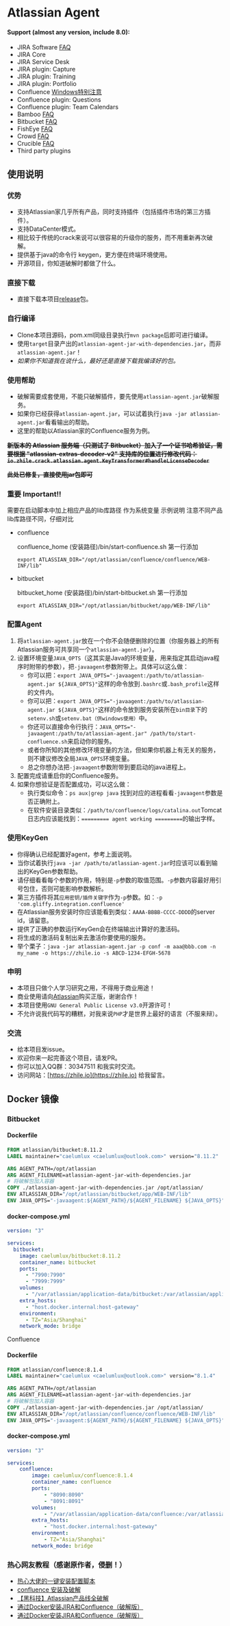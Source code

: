 # Atlassian Agent

#### Support (almost any version, include 8.0):
* JIRA Software [FAQ](doc/JIRA_FAQ.md)
* JIRA Core
* JIRA Service Desk
* JIRA plugin: Capture
* JIRA plugin: Training
* JIRA plugin: Portfolio
* Confluence [Windows特别注意](doc/Confluence_FAQ.md)
* Confluence plugin: Questions
* Confluence plugin: Team Calendars
* Bamboo [FAQ](doc/Bamboo_FAQ.md)
* Bitbucket [FAQ](doc/Bitbucket_FAQ.md)
* FishEye [FAQ](doc/FishEye_Crucible_FAQ.md)
* Crowd [FAQ](doc/Crowd_FAQ.md)
* Crucible [FAQ](doc/FishEye_Crucible_FAQ.md)
* Third party plugins

## 使用说明

### 优势
* 支持Atlassian家几乎所有产品，同时支持插件（包括插件市场的第三方插件）。
* 支持DataCenter模式。
* 相比较于传统的crack来说可以很容易的升级你的服务，而不用重新再次破解。
* 提供基于java的命令行 keygen，更方便在终端环境使用。
* 开源项目，你知道破解时都做了什么。

### 直接下载
* 直接下载本项目[release](https://gitee.com/pengzhile/atlassian-agent/releases)包。

### 自行编译
* Clone本项目源码，pom.xml同级目录执行`mvn package`后即可进行编译。
* 使用`target`目录产出的`atlassian-agent-jar-with-dependencies.jar`，而非`atlassian-agent.jar`！
* *如果你不知道我在说什么，最好还是直接下载我编译好的包。*

### 使用帮助
* 破解需要成套使用，不能只破解插件，要先使用`atlassian-agent.jar`破解服务。
* 如果你已经获得`atlassian-agent.jar`，可以试着执行`java -jar atlassian-agent.jar`看看输出的帮助。
* 这里的帮助以Atlassian家的Confluence服务为例。

~~**新版本的 Atlassian 服务端（只测试了 Bitbucket）加入了一个证书哈希验证，需要根据 "atlassian-extras-decoder-v2" 支持库的位置进行修改代码：`io.zhile.crack.atlassian.agent.KeyTransformer#handleLicenseDecoder`**~~

~~**此处已修复，直接使用jar包即可**~~

### 重要 Important!!

需要在启动脚本中加上相应产品的lib库路径 作为系统变量
示例说明  注意不同产品lib库路径不同，仔细对比

* confluence

   confluence_home (安装路径)/bin/start-confluence.sh 第一行添加

   ```export ATLASSIAN_DIR="/opt/atlassian/confluence/confluence/WEB-INF/lib"```


* bitbucket

  bitbucket_home (安装路径)/bin/start-bitbucket.sh 第一行添加

   ```export ATLASSIAN_DIR="/opt/atlassian/bitbucket/app/WEB-INF/lib"```

### 配置Agent
1. 将`atlassian-agent.jar`放在一个你不会随便删除的位置（你服务器上的所有Atlassian服务可共享同一个`atlassian-agent.jar`）。
2. 设置环境变量`JAVA_OPTS`（这其实是Java的环境变量，用来指定其启动java程序时附带的参数），把`-javaagent`参数附带上。具体可以这么做：
   * 你可以把：`export JAVA_OPTS="-javaagent:/path/to/atlassian-agent.jar ${JAVA_OPTS}"`这样的命令放到`.bashrc`或`.bash_profile`这样的文件内。
   * 你可以把：`export JAVA_OPTS="-javaagent:/path/to/atlassian-agent.jar ${JAVA_OPTS}"`这样的命令放到服务安装所在`bin目录`下的`setenv.sh`或`setenv.bat（供windows使用）`中。
   * 你还可以直接命令行执行：`JAVA_OPTS="-javaagent:/path/to/atlassian-agent.jar" /path/to/start-confluence.sh`来启动你的服务。
   * 或者你所知的其他修改环境变量的方法，但如果你机器上有无关的服务，则不建议修改全局`JAVA_OPTS`环境变量。
   * 总之你想办法把`-javaagent`参数附带到要启动的java进程上。
3. 配置完成请重启你的Confluence服务。
4. 如果你想验证是否配置成功，可以这么做：
   * 执行类似命令：`ps aux|grep java` 找到对应的进程看看`-javaagent`参数是否正确附上。
   * 在软件安装目录类似：`/path/to/confluence/logs/catalina.out`Tomcat日志内应该能找到：`========= agent working =========`的输出字样。

### 使用KeyGen
* 你得确认已经配置好agent，参考上面说明。
* 当你试着执行`java -jar /path/to/atlassian-agent.jar`时应该可以看到输出的KeyGen参数帮助。
* 请仔细看看每个参数的作用，特别是`-p`参数的取值范围。`-p`参数内容最好用引号包住，否则可能影响参数解析。
* 第三方插件将其`应用密钥/插件关键字`作为`-p`参数。如：`-p 'com.gliffy.integration.confluence'`
* 在Atlassian服务安装时你应该能看到类似：`AAAA-BBBB-CCCC-DDDD`的server id，请留意。
* 提供了正确的参数运行KeyGen会在终端输出计算好的激活码。
* 将生成的激活码复制出来去激活你要使用的服务。
* 举个栗子：`java -jar atlassian-agent.jar -p conf -m aaa@bbb.com -n my_name -o https://zhile.io -s ABCD-1234-EFGH-5678`

### 申明
* 本项目只做个人学习研究之用，不得用于商业用途！
* 商业使用请向[Atlassian](https://www.atlassian.com)购买正版，谢谢合作！
* 本项目使用`GNU General Public License v3.0`开源许可！
* 不允许说我代码写的糟糕，对我来说`PHP`才是世界上最好的语言（不服来辩）。

### 交流
* 给本项目发issue。
* 欢迎你来一起完善这个项目，请发PR。
* 你可以加入QQ群：30347511 和我实时交流。
* 访问网站：[https://zhile.io](https://zhile.io) 给我留言。

## Docker 镜像

### Bitbucket
#### Dockerfile
```dockerfile
FROM atlassian/bitbucket:8.11.2
LABEL maintainer="caelumlux <caelumlux@outlook.com>" version="8.11.2"

ARG AGENT_PATH=/opt/atlassian
ARG AGENT_FILENAME=atlassian-agent-jar-with-dependencies.jar
# 将破解包加入容器
COPY ./atlassian-agent-jar-with-dependencies.jar /opt/atlassian/
ENV ATLASSIAN_DIR="/opt/atlassian/bitbucket/app/WEB-INF/lib"
ENV JAVA_OPTS="-javaagent:${AGENT_PATH}/${AGENT_FILENAME} ${JAVA_OPTS}"
```
#### docker-compose.yml
```yaml
version: "3"

services:
  bitbucket:
    image: caelumlux/bitbucket:8.11.2
    container_name: bitbucket
    ports:
      - "7990:7990"
      - "7999:7999"
    volumes:
      - "/var/atlassian/application-data/bitbucket:/var/atlassian/application-data/bitbucket"
    extra_hosts:
      - "host.docker.internal:host-gateway"
    environment:
      - TZ="Asia/Shanghai"
    network_mode: bridge

```
Confluence

#### Dockerfile

```dockerfile
FROM atlassian/confluence:8.1.4
LABEL maintainer="caelumlux <caelumlux@outlook.com>" version="8.1.4"

ARG AGENT_PATH=/opt/atlassian
ARG AGENT_FILENAME=atlassian-agent-jar-with-dependencies.jar
# 将破解包加入容器
COPY ./atlassian-agent-jar-with-dependencies.jar /opt/atlassian/
ENV ATLASSIAN_DIR="/opt/atlassian/confluence/confluence/WEB-INF/lib"
ENV JAVA_OPTS="-javaagent:${AGENT_PATH}/${AGENT_FILENAME} ${JAVA_OPTS}"
```

#### docker-compose.yml

```yaml
version: "3"

services:
    confluence:
        image: caelumlux/confluence:8.1.4
        container_name: confluence
        ports:
            - "8090:8090"
            - "8091:8091"
        volumes:
            - "/var/atlassian/application-data/confluence:/var/atlassian/application-data/confluence"
        extra_hosts:
            - "host.docker.internal:host-gateway"
        environment:
            - TZ="Asia/Shanghai"
        network_mode: bridge
```

### 热心网友教程（感谢原作者，侵删！）
* [热心大佬的一键安装配置脚本](https://github.com/alues/atlassian_install_script)
* [confluence 安装及破解](https://www.qinjj.tech/2019/01/04/confluence%20install/)
* [【黑科技】Atlassian产品线全破解](https://tech.cuixiangbin.com/?p=1248)
* [通过Docker安装JIRA和Confluence（破解版）](https://www.jianshu.com/p/b95ceabd3e9d)
* [通过Docker安装JIRA和Confluence（破解版）](https://my.oschina.net/wuweixiang/blog/3014644)